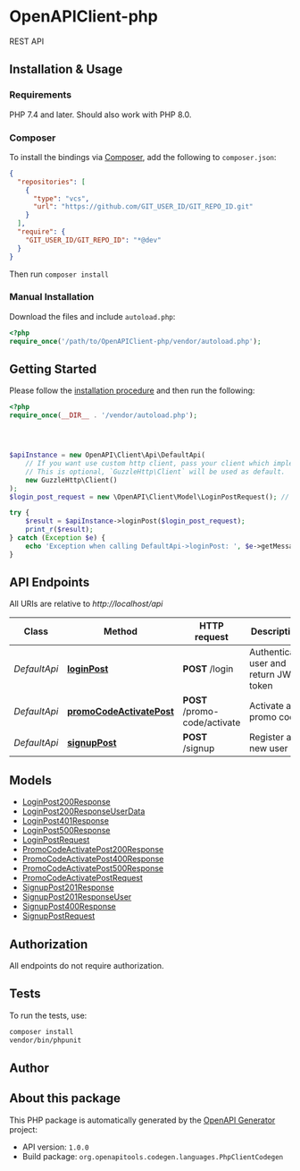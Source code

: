 # OpenAPIClient-php

REST API


## Installation & Usage

### Requirements

PHP 7.4 and later.
Should also work with PHP 8.0.

### Composer

To install the bindings via [Composer](https://getcomposer.org/), add the following to `composer.json`:

```json
{
  "repositories": [
    {
      "type": "vcs",
      "url": "https://github.com/GIT_USER_ID/GIT_REPO_ID.git"
    }
  ],
  "require": {
    "GIT_USER_ID/GIT_REPO_ID": "*@dev"
  }
}
```

Then run `composer install`

### Manual Installation

Download the files and include `autoload.php`:

```php
<?php
require_once('/path/to/OpenAPIClient-php/vendor/autoload.php');
```

## Getting Started

Please follow the [installation procedure](#installation--usage) and then run the following:

```php
<?php
require_once(__DIR__ . '/vendor/autoload.php');




$apiInstance = new OpenAPI\Client\Api\DefaultApi(
    // If you want use custom http client, pass your client which implements `GuzzleHttp\ClientInterface`.
    // This is optional, `GuzzleHttp\Client` will be used as default.
    new GuzzleHttp\Client()
);
$login_post_request = new \OpenAPI\Client\Model\LoginPostRequest(); // \OpenAPI\Client\Model\LoginPostRequest

try {
    $result = $apiInstance->loginPost($login_post_request);
    print_r($result);
} catch (Exception $e) {
    echo 'Exception when calling DefaultApi->loginPost: ', $e->getMessage(), PHP_EOL;
}

```

## API Endpoints

All URIs are relative to *http://localhost/api*

Class | Method | HTTP request | Description
------------ | ------------- | ------------- | -------------
*DefaultApi* | [**loginPost**](docs/Api/DefaultApi.md#loginpost) | **POST** /login | Authenticate user and return JWT token
*DefaultApi* | [**promoCodeActivatePost**](docs/Api/DefaultApi.md#promocodeactivatepost) | **POST** /promo-code/activate | Activate a promo code
*DefaultApi* | [**signupPost**](docs/Api/DefaultApi.md#signuppost) | **POST** /signup | Register a new user

## Models

- [LoginPost200Response](docs/Model/LoginPost200Response.md)
- [LoginPost200ResponseUserData](docs/Model/LoginPost200ResponseUserData.md)
- [LoginPost401Response](docs/Model/LoginPost401Response.md)
- [LoginPost500Response](docs/Model/LoginPost500Response.md)
- [LoginPostRequest](docs/Model/LoginPostRequest.md)
- [PromoCodeActivatePost200Response](docs/Model/PromoCodeActivatePost200Response.md)
- [PromoCodeActivatePost400Response](docs/Model/PromoCodeActivatePost400Response.md)
- [PromoCodeActivatePost500Response](docs/Model/PromoCodeActivatePost500Response.md)
- [PromoCodeActivatePostRequest](docs/Model/PromoCodeActivatePostRequest.md)
- [SignupPost201Response](docs/Model/SignupPost201Response.md)
- [SignupPost201ResponseUser](docs/Model/SignupPost201ResponseUser.md)
- [SignupPost400Response](docs/Model/SignupPost400Response.md)
- [SignupPostRequest](docs/Model/SignupPostRequest.md)

## Authorization
All endpoints do not require authorization.
## Tests

To run the tests, use:

```bash
composer install
vendor/bin/phpunit
```

## Author



## About this package

This PHP package is automatically generated by the [OpenAPI Generator](https://openapi-generator.tech) project:

- API version: `1.0.0`
- Build package: `org.openapitools.codegen.languages.PhpClientCodegen`
